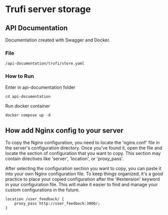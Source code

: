 # Trufi server storage

## API Documentation

Documentation created with Swagger and Docker.

### File

```
/api-documentation/trufi/store.yaml
```

### How to Run

Enter in api-documentation folder
```
cd api-documentation
```

Run docker container
```
docker compose up -d
```

## How add Nginx config to your server

To copy the Nginx configuration, you need to locate the 'nginx.conf' file in the server's configuration directory. Once you've found it, open the file and locate the section of configuration that you want to copy. This section may contain directives like 'server', 'location', or 'proxy_pass'.

After selecting the configuration section you want to copy, you can paste it into your own Nginx configuration file. To keep things organized, it's a good practice to place your copied configuration after the '#extension' keyword in your configuration file. This will make it easier to find and manage your custom configurations in the future.

```
location /user_feedback/ {
    proxy_pass http://user_feedback:3000/;
}
```
